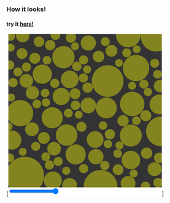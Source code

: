 ### How it looks!

#### try it [here!](https://victordigital.github.io/randomCircleNoOverlap/)

[![how it looks!](https://raw.githubusercontent.com/victorDigital/p5.js-Experiments/main/randomCircleNoOverlap/image.png)]
